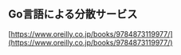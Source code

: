 ## Go言語による分散サービス

[https://www.oreilly.co.jp/books/9784873119977/](https://www.oreilly.co.jp/books/9784873119977/)
